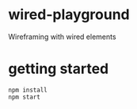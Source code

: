 # wired-playground

Wireframing with wired elements

# getting started

```shell
npm install
npm start
```
